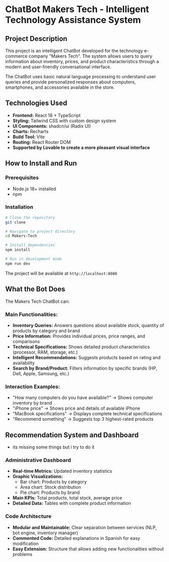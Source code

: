 # ChatBot Makers Tech - Intelligent Technology Assistance System

## Project Description

This project is an intelligent ChatBot developed for the technology e-commerce company "Makers Tech". 
The system allows users to query information about inventory, prices, and product characteristics through a modern and user-friendly conversational interface.

The ChatBot uses basic natural language processing to understand user queries and provide personalized responses about computers, smartphones, and accessories available in the store.

## Technologies Used

- **Frontend:** React 18 + TypeScript
- **Styling:** Tailwind CSS with custom design system
- **UI Components:** shadcn/ui (Radix UI)
- **Charts:** Recharts
- **Build Tool:** Vite
- **Routing:** React Router DOM
- **Supported by Lovable to create a more pleasant visual interface**

## How to Install and Run

### Prerequisites
- Node.js 18+ installed
- npm 

### Installation
```bash
# Clone the repository
git clone 

# Navigate to project directory
cd Makers-Tech

# Install dependencies
npm install

# Run in development mode
npm run dev
```

The project will be available at `http://localhost:8080`

## What the Bot Does

The Makers Tech ChatBot can:

### Main Functionalities:
- **Inventory Queries:** Answers questions about available stock, quantity of products by category and brand
- **Price Information:** Provides individual prices, price ranges, and comparisons
- **Technical Specifications:** Shows detailed product characteristics (processor, RAM, storage, etc.)
- **Intelligent Recommendations:** Suggests products based on rating and availability
- **Search by Brand/Product:** Filters information by specific brands (HP, Dell, Apple, Samsung, etc.)

### Interaction Examples:
- "How many computers do you have available?" → Shows computer inventory by brand
- "iPhone price" → Shows price and details of available iPhone
- "MacBook specifications" → Displays complete technical specifications
- "Recommend something" → Suggests top 3 highest-rated products

## Recommendation System and Dashboard
- its missing some things but i try to do it 
### Administrative Dashboard
- **Real-time Metrics:** Updated inventory statistics
- **Graphic Visualizations:**
  - Bar chart: Products by category
  - Area chart: Stock distribution
  - Pie chart: Products by brand
- **Main KPIs:** Total products, total stock, average price
- **Detailed Data:** Tables with complete product information

### Code Architecture
- **Modular and Maintainable:** Clear separation between services (NLP, bot engine, inventory manager)
- **Commented Code:** Detailed explanations in Spanish for easy modification
- **Easy Extension:** Structure that allows adding new functionalities without problems
